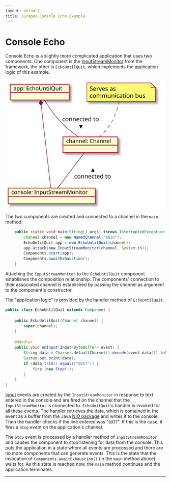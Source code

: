 ```yaml
---
layout: default
title: JGrapes Console Echo Example
---
```


Console Echo
============

Console Echo is a slightly more complicated application that
uses two components. One component is the 
[InputStreamMonitor](latest-release/javadoc/index.html?org/jgrapes/io/InputStreamMonitor.html) from the framework,
the other is `EchoUntilQuit`, which implements the application logic of 
this example.

![Structure](ConsoleEchoApp.svg)

The two components are created and connected to a channel in the `main` method.

```java
    public static void main(String[] args) throws InterruptedException {
        Channel channel = new NamedChannel("main");
        EchoUntilQuit app = new EchoUntilQuit(channel);
        app.attach(new InputStreamMonitor(channel, System.in));
        Components.start(app);
        Components.awaitExhaustion();
    }
```

Attaching the `InputStreamMonitor` to the `EchoUntilQuit` component 
establishes the composition relationship. The components' connection
to their associated channel is established by passing the channel
as argument to the component's constructor.

The "application logic" is provided by the handler method of `EchoUntilQuit`.

```java
public class EchoUntilQuit extends Component {

    public EchoUntilQuit(Channel channel) {
        super(channel);
    }

    @Handler
    public void onInput(Input<ByteBuffer> event) {
        String data = Charset.defaultCharset().decode(event.data()).toString();
        System.out.print(data);
        if (data.trim().equals("QUIT")) {
            fire (new Stop());
        }
    }
}
```

[Input](latest-release/javadoc/index.html?org/jgrapes/io/events/Input.html)
events are created by the `InputStreamMonitor` 
in response to text entered in the console and are fired on the channel
that the `InputStreamMonitor` is connected to. `EchoUnitQuit`'s handler is 
invoked for all these events. The handler retrieves the data, which is 
contained in the event as a buffer from the Java 
[NIO package](https://docs.oracle.com/javase/8/docs/api/index.html?java/nio/package-summary.html) and writes it to the console. Then the handler checks if the 
line entered was "`QUIT`". If this is the case, it fires a `Stop` event 
on the application's channel.

The `Stop` event is processed by a handler method of `InputStreamMonitor` and 
causes the component to stop listening for data from the console. This
puts the application in a state where all events are processed and 
there are no more components that can generate events. This is the
state that the invocation of `Components.awaitExhaustion()` 
(in the `main` method above) waits for. As this state is reached now, the
`main` method continues and the application terminates.

---
